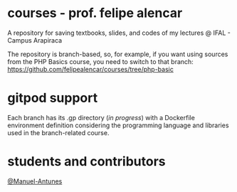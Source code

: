 # courses - prof. felipe alencar
A repository for saving textbooks, slides, and codes of my lectures @ IFAL - Campus Arapiraca

The repository is branch-based, so, for example, if you want using sources from the PHP Basics course, you need to switch to that branch:
https://github.com/felipealencar/courses/tree/php-basic

# gitpod support
Each branch has its .gp directory (_in progress_) with a Dockerfile environment definition considering the programming language and libraries used in the branch-related course.

# students and contributors
[@Manuel-Antunes](https://github.com/Manuel-Antunes) 
